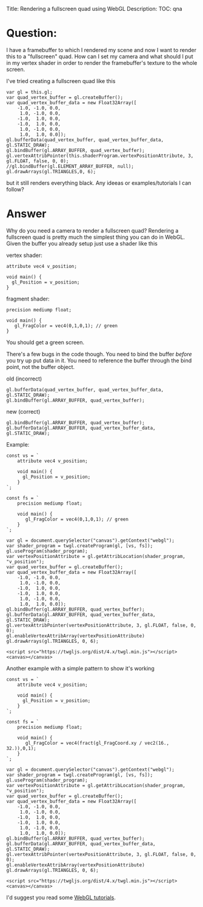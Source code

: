 Title: Rendering a fullscreen quad using WebGL
Description:
TOC: qna

# Question:

I have a framebuffer to which I rendered my scene and now I want to render this to a "fullscreen" quad. How can I set my camera and what should I put in my vertex shader in order to render the framebuffer's texture to the whole screen.

I've tried creating a fullscreen quad like this

    var gl = this.gl;
    var quad_vertex_buffer = gl.createBuffer();
    var quad_vertex_buffer_data = new Float32Array([ 
        -1.0, -1.0, 0.0,
         1.0, -1.0, 0.0,
        -1.0,  1.0, 0.0,
        -1.0,  1.0, 0.0,
         1.0, -1.0, 0.0,
         1.0,  1.0, 0.0]);
    gl.bufferData(quad_vertex_buffer, quad_vertex_buffer_data, gl.STATIC_DRAW);
    gl.bindBuffer(gl.ARRAY_BUFFER, quad_vertex_buffer);
    gl.vertexAttribPointer(this.shaderProgram.vertexPositionAttribute, 3, gl.FLOAT, false, 0, 0);
    //gl.bindBuffer(gl.ELEMENT_ARRAY_BUFFER, null);
    gl.drawArrays(gl.TRIANGLES,0, 6);

but it still renders everything black. Any ideeas or examples/tutorials I can follow?

# Answer

Why do you need a camera to render a fullscreen quad? Rendering a fullscreen quad is pretty much the simplest thing you can do in WebGL. Given the buffer you already setup just use a shader like this

vertex shader:

    attribute vec4 v_position;

    void main() {
      gl_Position = v_position;
    }     

fragment shader:

    precision mediump float;

    void main() {
       gl_FragColor = vec4(0,1,0,1); // green
    }

You should get a green screen.

There's a few bugs in the code though. You need to bind the buffer *before* you try up put data in it. You need to reference the buffer through the bind point, not the buffer object.

old (incorrect)

    gl.bufferData(quad_vertex_buffer, quad_vertex_buffer_data, gl.STATIC_DRAW);
    gl.bindBuffer(gl.ARRAY_BUFFER, quad_vertex_buffer);

new (correct)

    gl.bindBuffer(gl.ARRAY_BUFFER, quad_vertex_buffer);
    gl.bufferData(gl.ARRAY_BUFFER, quad_vertex_buffer_data, gl.STATIC_DRAW);

Example:

<!-- begin snippet: js hide: true console: true babel: false -->

<!-- language: lang-js -->

    const vs = `
        attribute vec4 v_position;

        void main() {
          gl_Position = v_position;
        }     
    `;

    const fs = `
        precision mediump float;

        void main() {
           gl_FragColor = vec4(0,1,0,1); // green
        }
    `;

    var gl = document.querySelector("canvas").getContext("webgl");
    var shader_program = twgl.createProgram(gl, [vs, fs]);
    gl.useProgram(shader_program);
    var vertexPositionAttribute = gl.getAttribLocation(shader_program, "v_position");
    var quad_vertex_buffer = gl.createBuffer();
    var quad_vertex_buffer_data = new Float32Array([ 
        -1.0, -1.0, 0.0,
         1.0, -1.0, 0.0,
        -1.0,  1.0, 0.0,
        -1.0,  1.0, 0.0,
         1.0, -1.0, 0.0,
         1.0,  1.0, 0.0]);
    gl.bindBuffer(gl.ARRAY_BUFFER, quad_vertex_buffer);
    gl.bufferData(gl.ARRAY_BUFFER, quad_vertex_buffer_data, gl.STATIC_DRAW);
    gl.vertexAttribPointer(vertexPositionAttribute, 3, gl.FLOAT, false, 0, 0);
    gl.enableVertexAttribArray(vertexPositionAttribute)
    gl.drawArrays(gl.TRIANGLES, 0, 6);


<!-- language: lang-html -->

    <script src="https://twgljs.org/dist/4.x/twgl.min.js"></script>
    <canvas></canvas>

<!-- end snippet -->

Another example with a simple pattern to show it's working

<!-- begin snippet: js hide: true console: true babel: false -->

<!-- language: lang-js -->

    const vs = `
        attribute vec4 v_position;

        void main() {
          gl_Position = v_position;
        }     
    `;

    const fs = `
        precision mediump float;

        void main() {
           gl_FragColor = vec4(fract(gl_FragCoord.xy / vec2(16., 32.)),0,1); 
        }
    `;

    var gl = document.querySelector("canvas").getContext("webgl");
    var shader_program = twgl.createProgram(gl, [vs, fs]);
    gl.useProgram(shader_program);
    var vertexPositionAttribute = gl.getAttribLocation(shader_program, "v_position");
    var quad_vertex_buffer = gl.createBuffer();
    var quad_vertex_buffer_data = new Float32Array([ 
        -1.0, -1.0, 0.0,
         1.0, -1.0, 0.0,
        -1.0,  1.0, 0.0,
        -1.0,  1.0, 0.0,
         1.0, -1.0, 0.0,
         1.0,  1.0, 0.0]);
    gl.bindBuffer(gl.ARRAY_BUFFER, quad_vertex_buffer);
    gl.bufferData(gl.ARRAY_BUFFER, quad_vertex_buffer_data, gl.STATIC_DRAW);
    gl.vertexAttribPointer(vertexPositionAttribute, 3, gl.FLOAT, false, 0, 0);
    gl.enableVertexAttribArray(vertexPositionAttribute)
    gl.drawArrays(gl.TRIANGLES, 0, 6);

<!-- language: lang-html -->

    <script src="https://twgljs.org/dist/4.x/twgl.min.js"></script>
    <canvas></canvas>

<!-- end snippet -->

I'd suggest you read some [WebGL tutorials](https://weglfundamentals.org/).

